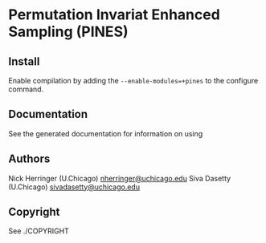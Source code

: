 Permutation Invariat Enhanced Sampling (PINES)
====================================


Install
------------------------------------
Enable compilation by adding the `--enable-modules=+pines`
to the configure command.


Documentation
------------------------------------
See the generated documentation for information on
using


Authors
------------------------------------
Nick Herringer (U.Chicago) <nherringer@uchicago.edu>
Siva Dasetty (U.Chicago) <sivadasetty@uchicago.edu>


Copyright
------------------------------------
See ./COPYRIGHT
